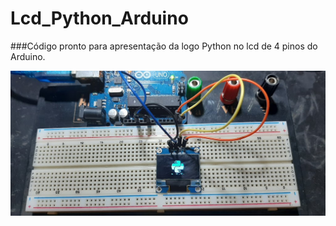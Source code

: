 # Lcd_Python_Arduino

###Código pronto para apresentação da logo Python no lcd de 4 pinos do Arduino.

![](https://github.com/manopac/Lcd_Python_Arduino/blob/master/logopython.jpg)

